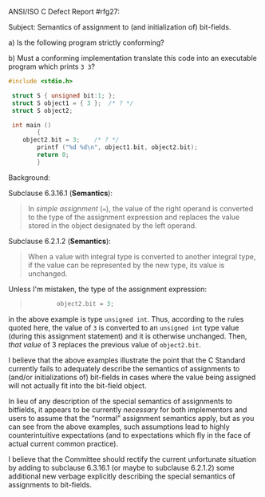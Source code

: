 ANSI/ISO C Defect Report #rfg27:

Subject: Semantics of assignment to (and initialization of) bit-fields.

a) Is the following program strictly conforming?

b) Must a conforming implementation translate this code into an executable
program which prints `3 3`?

```c
#include <stdio.h>

 struct S { unsigned bit:1; };
 struct S object1 = { 3 };	/* ? */
 struct S object2;

 int main ()
        {
 	object2.bit = 3;	/* ? */
        printf ("%d %d\n", object1.bit, object2.bit);
        return 0;
        }
```

Background:

Subclause 6.3.16.1 (**Semantics**):

> In *simple assignment* (`=`), the value of the right operand is converted to the
> type of the assignment expression and replaces the value stored in the object
> designated by the left operand.

Subclause 6.2.1.2 (**Semantics**):

> When a value with integral type is converted to another integral type, if the
> value can be represented by the new type, its value is unchanged.

Unless I'm mistaken, the type of the assignment expression:

> ```c
>         object2.bit = 3;
> ```

in the above example is type `unsigned int`. Thus, according to the rules quoted
here, the value of `3` is converted to an `unsigned int` type value (during this
assignment statement) and it is otherwise unchanged. Then, *that value* of 3
replaces the previous value of `object2.bit`.

I believe that the above examples illustrate the point that the C Standard
currently fails to adequately describe the semantics of assignments to (and/or
initializations of) bit-fields in cases where the value being assigned will not
actually fit into the bit-field object.

In lieu of any description of the special semantics of assignments to bitfields,
it appears to be currently *necessary* for both implementors and users to assume
that the “normal” assignment semantics apply, but as you can see from the above
examples, such assumptions lead to highly counterintuitive expectations (and to
expectations which fly in the face of actual current common practice).

I believe that the Committee should rectify the current unfortunate situation by
adding to subclause 6.3.16.1 (or maybe to subclause 6.2.1.2) some additional new
verbage explicitly describing the special semantics of assignments to
bit-fields.
